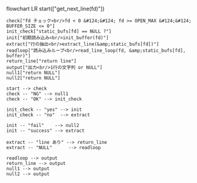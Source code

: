 flowchart LR
    start(["get_next_line(fd)"])

    check["fd チェック<br/>fd < 0 &#124;&#124; fd >= OPEN_MAX &#124;&#124; BUFFER_SIZE <= 0"]
    init_check["static_bufs[fd] == NULL ?"]
    init["初期読み込み<br/>init_buffer(fd)"]
    extract["行の抽出<br/>extract_line(&amp;static_bufs[fd])"]
    readloop["読み込みループ<br/>read_line_loop(fd, &amp;static_bufs[fd], buffer)"]
    return_line["return line"]
    output["出力<br/>1行の文字列 or NULL"]
    null1["return NULL"]
    null2["return NULL"]

    start --> check
    check -- "NG" --> null1
    check -- "OK" --> init_check

    init_check -- "yes" --> init
    init_check -- "no"  --> extract

    init -- "fail"    --> null2
    init -- "success" --> extract

    extract -- "line あり" --> return_line
    extract -- "NULL"      --> readloop

    readloop --> output
    return_line --> output
    null1 --> output
    null2 --> output
